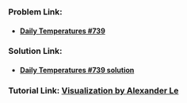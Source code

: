 ### **Problem Link:**

- #### [Daily Temperatures #739](https://leetcode.com/problems/daily-temperatures/)

### **Solution Link:**

- #### [Daily Temperatures #739 solution](https://github.com/heyimvikash/DataStructures-And-Algorithms/blob/342d1b69dab418fc374db9d172acc808f9b33752/02.%20Stack/LeetCode%20Qs/12.%20Daily%20Temperatures%20%23739/Solution.java)

### **Tutorial Link:** [Visualization by Alexander Le](https://youtu.be/WGm4Kj3lhRI)

